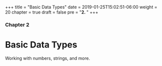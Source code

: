 +++
title = "Basic Data Types"
date = 2019-01-25T15:02:51-06:00
weight = 20
chapter = true
draft = false
pre = "<b>2. </b>"
+++

### Chapter 2

# Basic Data Types

Working with numbers, strings, and more.